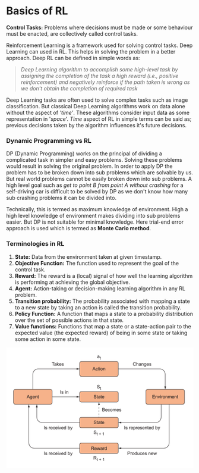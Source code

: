 # Basics of RL

**Control Tasks:**
Problems where decisions must be made or some behaviour must be enacted, are collectively called control tasks.

Reinforcement Learning is a framework used for solving control tasks. Deep Learning can used in RL. This helps in solving the problem in a better approach. 
Deep RL can be defined in simple words as:

> *Deep Learning algorithm to accomplish some high-level task by assigning the completion of the task a high reward (i.e., positive reinforcement) and negatively reinforce if the path taken is wrong as we don't obtain the completion of required task*

Deep Learning tasks are often used to solve complex tasks such as image classification. But classical Deep Learning algorithms work on data alone without the aspect of *'time'*. These algorithms consider input data as some representation in '*space*'. *Time* aspect of RL in simple terms can be said as; previous decisions taken by the algorithm influences it's future decisions. 

### Dynamic Programming vs RL
DP (Dynamic Programming) works on the principal of dividing a complicated task in simpler and easy problems. Solving these problems would result in solving the original problem. In order to apply DP the problem has to be broken down into sub problems which are solvable by us. But real world problems cannot be easily broken down into sub problems. A high level goal such as *get to point B from point A without crashing* for a self-driving car is difficult to be solved by DP as we don't know how many sub crashing problems it can be divided into. 

Technically, this is termed as maximum knowledge of environment. High a high level knowledge of environment makes dividing into sub problems easier. But DP is not suitable for minimal knowledge. Here trial-end error approach is used which is termed as **Monte Carlo method**. 

### Terminologies in RL
1. **State:** Data from the environment taken at given timestamp.
2. **Objective Function:** The function used to represent the goal of the control task.
3. **Reward:** The reward is a (local) signal of how well the learning algorithm is performing at achieving the global objective.
4. **Agent:** Action-taking or decision-making learning algorithm in any RL problem.
5. **Transition probability:** The probability associated with mapping a state to a new state by taking an action is called the transition probability.
6. **Policy Function:** A function that maps a state to a probability distribution over the set of possible actions in that state. 
7. **Value functions:**  Functions that map a state or a state-action pair to the expected value (the expected reward) of being in some state or taking some action in some state.

![rl_framework](./Images/rl_framework.png)